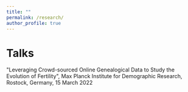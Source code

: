 ```yaml
---
title: ""
permalink: /research/
author_profile: true
---
```

Talks
=====

"Leveraging Crowd-sourced Online Genealogical Data to Study the Evolution of Fertility",
Max Planck Institute for Demographic Research, Rostock, Germany, 15 March 2022

